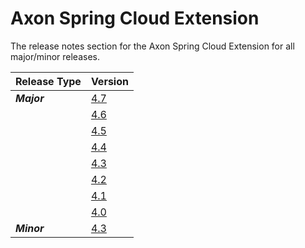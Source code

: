 # Axon Spring Cloud Extension

The release notes section for the Axon Spring Cloud Extension for all major/minor releases.

| Release Type | Version                                            |
|:-------------|:---------------------------------------------------|
| _**Major**_  | [4.7](rn-springcloud-major-releases.md#release-47) |
|              | [4.6](rn-springcloud-major-releases.md#release-46) |
|              | [4.5](rn-springcloud-major-releases.md#release-45) |
|              | [4.4](rn-springcloud-major-releases.md#release-44) |
|              | [4.3](rn-springcloud-major-releases.md#release-43) |
|              | [4.2](rn-springcloud-major-releases.md#release-42) |
|              | [4.1](rn-springcloud-major-releases.md#release-41) |
|              | [4.0](rn-springcloud-major-releases.md#release-40) |
| _**Minor**_  | [4.3](rn-springcloud-minor-releases.md#release-43) |
